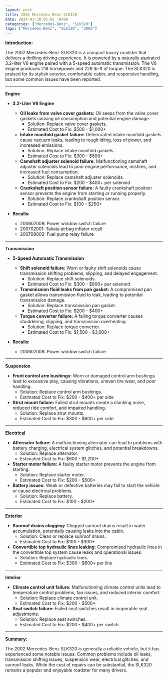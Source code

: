 ```yaml
---
layout: post
title: 2002 Mercedes-Benz SLK320
date: 2024-03-30 05:05 -0400
categories: ["Mercedes-Benz", "SLK320"]
tags: ["Mercedes-Benz", "SLK320", "2002"]
---
```

**Introduction:**

The 2002 Mercedes-Benz SLK320 is a compact luxury roadster that delivers a thrilling driving experience. It is powered by a naturally aspirated 3.2-liter V6 engine paired with a 5-speed automatic transmission. The V6 engine produces 218 horsepower and 229 lb-ft of torque. The SLK320 is praised for its stylish exterior, comfortable cabin, and responsive handling, but some common issues have been reported.

---
**Engine**

* **3.2-Liter V6 Engine**

  * **Oil leaks from valve cover gaskets:** Oil seeps from the valve cover gaskets causing oil consumption and potential engine damage.
    * Solution: Replace valve cover gaskets.
    * Estimated Cost to Fix: $500 - $1,000+
  * **Intake manifold gasket failure:** Deteriorated intake manifold gaskets cause vacuum leaks, leading to rough idling, loss of power, and increased emissions.
    * Solution: Replace intake manifold gaskets.
    * Estimated Cost to Fix: $300 - $600+
  * **Camshaft adjuster solenoid failure:** Malfunctioning camshaft adjuster solenoids lead to poor engine performance, misfires, and increased fuel consumption.
    * Solution: Replace camshaft adjuster solenoids.
    * Estimated Cost to Fix: $200 - $400+ per solenoid
  * **Crankshaft position sensor failure:** A faulty crankshaft position sensor prevents the engine from starting or running properly.
    * Solution: Replace crankshaft position sensor.
    * Estimated Cost to Fix: $100 - $250+
* **Recalls:**
  * 200607009: Power window switch failure
  * 200702001: Takata airbag inflator recall
  * 200708002: Fuel pump relay failure


---

**Transmission**

* **5-Speed Automatic Transmission**

  * **Shift solenoid failure:** Worn or faulty shift solenoids cause transmission shifting problems, slipping, and delayed engagement.
    * Solution: Replace shift solenoids.
    * Estimated Cost to Fix: $300 - $800+ per solenoid
  * **Transmission fluid leaks from pan gasket:** A compromised pan gasket allows transmission fluid to leak, leading to potential transmission damage.
    * Solution: Replace transmission pan gasket.
    * Estimated Cost to Fix: $200 - $400+
  * **Torque converter failure:** A failing torque converter causes shuddering, slipping, and transmission overheating.
    * Solution: Replace torque converter.
    * Estimated Cost to Fix: $1,500 - $3,000+
* **Recalls:**
  * 200607009: Power window switch failure


---

**Suspension**

* **Front control arm bushings:** Worn or damaged control arm bushings lead to excessive play, causing vibrations, uneven tire wear, and poor handling.
  * Solution: Replace control arm bushings.
  * Estimated Cost to Fix: $200 - $400+ per side
* **Strut mount failure:** Failed strut mounts create a clunking noise, reduced ride comfort, and impaired handling.
  * Solution: Replace strut mounts.
  * Estimated Cost to Fix: $300 - $600+ per side


---

**Electrical**

* **Alternator failure:** A malfunctioning alternator can lead to problems with battery charging, electrical system glitches, and potential breakdowns.
  * Solution: Replace alternator.
  * Estimated Cost to Fix: $600 - $1,200+
* **Starter motor failure:** A faulty starter motor prevents the engine from starting.
  * Solution: Replace starter motor.
  * Estimated Cost to Fix: $200 - $500+
* **Battery issues:** Weak or defective batteries may fail to start the vehicle or cause electrical problems.
  * Solution: Replace battery.
  * Estimated Cost to Fix: $100 - $200+


---

**Exterior**

* **Sunroof drains clogging:** Clogged sunroof drains result in water accumulation, potentially causing leaks into the cabin.
  * Solution: Clean or replace sunroof drains.
  * Estimated Cost to Fix: $100 - $300+
* **Convertible top hydraulic lines leaking:** Compromised hydraulic lines in the convertible top system cause leaks and operational issues.
  * Solution: Replace hydraulic lines.
  * Estimated Cost to Fix: $300 - $600+ per line


---

**Interior**

* **Climate control unit failure:** Malfunctioning climate control units lead to temperature control problems, fan issues, and reduced interior comfort.
  * Solution: Replace climate control unit.
  * Estimated Cost to Fix: $200 - $500+
* **Seat switch failure:** Failed seat switches result in inoperable seat adjustments.
  * Solution: Replace seat switches.
  * Estimated Cost to Fix: $200 - $400+ per switch


---

**Summary:**

The 2002 Mercedes-Benz SLK320 is generally a reliable vehicle, but it has experienced some notable issues. Common problems include oil leaks, transmission shifting issues, suspension wear, electrical glitches, and sunroof leaks. While the cost of repairs can be substantial, the SLK320 remains a popular and enjoyable roadster for many drivers.
